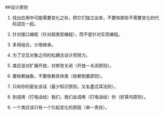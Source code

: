 ##设计原则

1. 找出应用中可能需要变化之处，把它们独立出来，不要和那些不需要变化的代码混在一起。

2. 针对接口编程（针对超类型编程），而不是针对实现编程。

3. 多用组合，少用继承。

4. 为了交互对象之间的松耦合设计而努力。

5. 类应该对扩展开放，对修改关闭（开放—关闭原则）。

6. 要依赖抽象，不要依赖具体类（依赖倒置原则）。

7. 只和你的密友谈话（最少知识原则，又名墨忒耳法则）。

8. 别调用（打电话给）我们，我们会调用（打电话给）你（好莱坞原则）。

9. 一个类应该只有一个引起变化的原因（单一责任）。